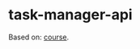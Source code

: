 # task-manager-api
Based on: [course](https://www.udemy.com/course/the-complete-nodejs-developer-course-2/).
